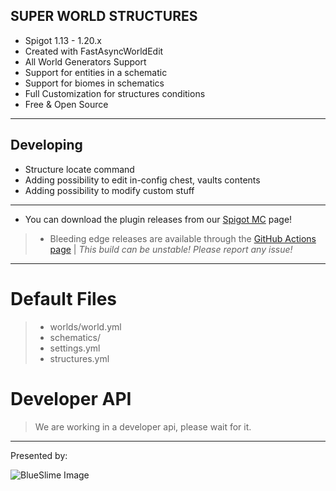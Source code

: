 SUPER WORLD STRUCTURES
---

* Spigot 1.13 - 1.20.x
* Created with FastAsyncWorldEdit
* All World Generators Support
* Support for entities in a schematic
* Support for biomes in schematics
* Full Customization for structures conditions
* Free & Open Source

___
## Developing
* Structure locate command
* Adding possibility to edit in-config chest, vaults contents
* Adding possibility to modify custom stuff
___

- You can download the plugin releases from our [Spigot MC](https://www.spigotmc.org/resources/) page!
> - Bleeding edge releases are available through the [GitHub Actions page](https://github.com/MrUniverse44/SuperWorldStructures/actions)  |  *This build can be unstable! Please report any issue!*

---

# Default Files

> - worlds/world.yml
> - schematics/
> - settings.yml
> - structures.yml


# Developer API

> We are working
> in a developer api,
> please wait for it.

---

Presented by:

<img align="left" alt="BlueSlime Image" src="https://i.imgur.com/jUBJjHy.png" />


